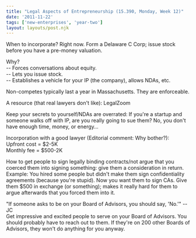 ```yaml
---
title: "Legal Aspects of Entrepreneurship (15.390, Monday, Week 12)"
date: '2011-11-22'
tags: ['new-enterprises', 'year-two']
layout: layouts/post.njk
---
```


When to incorporate? Right now. Form a Delaware C Corp; issue stock before you have a pre-money valuation.

Why?\
-- Forces conversations about equity.\
-- Lets you issue stock.\
-- Establishes a vehicle for your IP (the company), allows NDAs, etc.

Non-competes typically last a year in Massachusetts. They are enforceable.

A resource (that real lawyers don't like): LegalZoom

Keep your secrets to yourself/NDAs are overrated: If you're a startup and someone walks off with IP, are you really going to sue them? No, you don't have enough time, money, or energy...

Incorporation with a good lawyer (Editorial comment: Why bother?):\
Upfront cost = $2-5K\
Monthly fee = $500-2K

How to get people to sign legally binding contracts/not argue that you coerced them into signing something: give them a consideration in return.\
Example: You hired some people but didn't make them sign confidentiality agreements (because you're stupid). Now you want them to sign CAs. Give them $500 in exchange (or something); makes it really hard for them to argue afterwards that you forced them into it.

"If someone asks to be on your Board of Advisors, you should say, 'No.'" -- JC\
Get impressive and excited people to serve on your Board of Advisors. You should probably have to reach out to them. If they're on 200 other Boards of Advisors, they won't do anything for you anyway.
